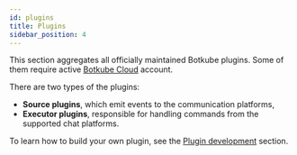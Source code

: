 ```yaml
---
id: plugins
title: Plugins
sidebar_position: 4
---
```


This section aggregates all officially maintained Botkube plugins. Some of them require active [Botkube Cloud](https://app.botkube.io) account.

There are two types of the plugins:

- **Source plugins**, which emit events to the communication platforms,
- **Executor plugins**, responsible for handling commands from the supported chat platforms.

To learn how to build your own plugin, see the [Plugin development](./development/index.md) section.
